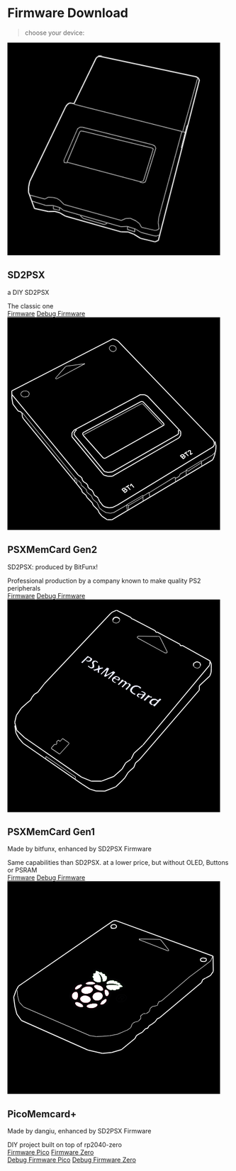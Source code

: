 # Firmware Download

> choose your device:

<!--<div class="anim-hover-grow Box p-3">HELLO</div>-->
<div class="border d-flex flex-column">
<div class="anim-hover-grow Box d-flex flex-column flex-md-row flex-items-center flex-md-items-center" href="#url">
    <div class="col-3 d-flex flex-items-center flex-items-center flex-md-items-start">
      <a href="https://sd2psx.net/" >
          <img class="width-full mb-2 mb-md-0" src="img/sd2psx-diy.png" alt="github" />
      </a>
    </div>
    <div class="col-12 col-md-10 d-flex flex-column flex-justify-center flex-items-center flex-md-items-start pl-md-4">
      <h2 class="text-normal lh-condensed">SD2PSX</h2>
      <p class="h4 color-fg-muted text-normal mb-2">a DIY SD2PSX</p>
      <a class="color-fg-muted text-small">The classic one</a>
      <!--<a class="" href="https://github.com/sd2psXtd/firmware/releases/download/1.1.1/sd2psx.uf2">Download firmware</a>--->
  <div class="BtnGroup d-block mb-2">
    <a class="BtnGroup-item btn btn-outline" type="button"href="https://github.com/sd2psXtd/firmware/releases/download/1.1.1/sd2psx.uf2">Firmware</a>
    <a class="BtnGroup-item btn btn-outline" type="button"href="https://github.com/sd2psXtd/firmware/releases/download/1.1.1/sd2psx-debug.uf2">Debug Firmware</a>
  </div>
    </div>
</div>


<div class="anim-hover-grow Box d-flex flex-column flex-md-row flex-items-center flex-md-items-center" href="#url">
    <div class="col-3 d-flex flex-items-center flex-items-center flex-md-items-start">
        <a href="https://www.bitfunx.com/product/psxmemcard-gen2-memory-card-for-playstation1-ps-one-playstation2-game-consoles/">
            <img class="width-full mb-2 mb-md-0" src="img/psxmemcardgen2.png" alt="github" />
        </a>      
    </div>
    <div class="col-12 col-md-10 d-flex flex-column flex-justify-center flex-items-center flex-md-items-start pl-md-4">
      <h2 class="text-normal lh-condensed">PSXMemCard Gen2</h2>
      <p class="h4 color-fg-muted text-normal mb-2">SD2PSX: produced by BitFunx!</p>
      <a class="color-fg-muted text-small">Professional production by a company known to make quality PS2 peripherals</a>
    <div class="BtnGroup d-block mb-2">
        <a class="BtnGroup-item btn btn-outline" type="button"href="https://github.com/sd2psXtd/firmware/releases/download/1.1.1/sd2psx.uf2">Firmware</a>
        <a class="BtnGroup-item btn btn-outline" type="button"href="https://github.com/sd2psXtd/firmware/releases/download/1.1.1/sd2psx-debug.uf2">Debug Firmware</a>
    </div>
    </div>
</div>


<div class="anim-hover-grow Box d-flex flex-column flex-md-row flex-items-center flex-md-items-center" href="#url">
    <div class="col-3 d-flex flex-items-center flex-items-center flex-md-items-start">
        <a href="https://www.bitfunx.com/product/psxmemcard-ps1-memory-card-with-512mb-microsd-card-save-image-for-sony-playstation1-ps-one-console/">
          <img class="width-full mb-2 mb-md-0" src="img/psxmemcardgen1.png" alt="github" />
        </a>
    </div>
    <div class="col-12 col-md-10 d-flex flex-column flex-justify-center flex-items-center flex-md-items-start pl-md-4">
      <h2 class="text-normal lh-condensed">PSXMemCard Gen1</h2>
      <p class="h4 color-fg-muted text-normal mb-2">Made by bitfunx, enhanced by SD2PSX Firmware</p>
      <a class="color-fg-muted text-small">Same capabilities than SD2PSX. at a lower price, but without OLED, Buttons or PSRAM</a>
    <div class="BtnGroup d-block mb-2">
        <a class="BtnGroup-item btn btn-outline" type="button"href="https://github.com/sd2psXtd/firmware/releases/download/1.1.1/psxmemcard.uf2">Firmware</a>
        <a class="BtnGroup-item btn btn-outline" type="button"href="https://github.com/sd2psXtd/firmware/releases/download/1.1.1/psxmemcard-debug.uf2">Debug Firmware</a>
    </div>
    </div>
</div>


<div class="anim-hover-grow Box d-flex flex-column flex-sm-row flex-md-row flex-items-center flex-md-items-center" href="#url">
    <div class="col-3 d-flex flex-items-center flex-items-center flex-md-items-start">
        <a href="https://github.com/dangiu/PicoMemcard">
          <img class="p-1" src="img/pmc+.png" alt="github" />
        </a>
    </div>
    <div class="col-12 col-md-10 d-flex flex-column flex-justify-center flex-items-center flex-md-items-start pl-md-4">
      <h2 class="text-normal lh-condensed">PicoMemcard+</h2>
      <p class="h4 color-fg-muted text-normal mb-2">Made by dangiu, enhanced by SD2PSX Firmware</p>
      <a class="color-fg-muted text-small">DIY project built on top of rp2040-zero</a>
    <div class="BtnGroup d-block mb-2">
        <a class="BtnGroup-item btn btn-outline" type="button" href="https://github.com/sd2psXtd/firmware/releases/download/1.1.1/pmc+.uf2">Firmware Pico</a>
        <a class="BtnGroup-item btn btn-outline" type="button" href="https://github.com/sd2psXtd/firmware/releases/download/1.1.1/pmczero.uf2">Firmware Zero</a>
    </div>
    <div class="BtnGroup d-block mb-2">
        <a class="BtnGroup-item btn btn-outline" type="button" href="https://github.com/sd2psXtd/firmware/releases/download/1.1.1/pmc+-debug.uf2">Debug Firmware Pico</a>
        <a class="BtnGroup-item btn btn-outline" type="button" href="https://github.com/sd2psXtd/firmware/releases/download/1.1.1/pmczero-debug.uf2">Debug Firmware Zero</a>
        <!--a class="BtnGroup-item btn btn-outline" type="button" href="https://github.com/dangiu/PicoMemcard?tab=readme-ov-file#picomemcard-vs-picomemcard">Project GitHub</a-->
    </div>
    </div>
</div>
</div>
